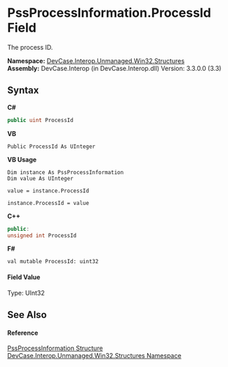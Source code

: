 # PssProcessInformation.ProcessId Field
 

The process ID.

**Namespace:**&nbsp;<a href="N_DevCase_Interop_Unmanaged_Win32_Structures">DevCase.Interop.Unmanaged.Win32.Structures</a><br />**Assembly:**&nbsp;DevCase.Interop (in DevCase.Interop.dll) Version: 3.3.0.0 (3.3)

## Syntax

**C#**<br />
``` C#
public uint ProcessId
```

**VB**<br />
``` VB
Public ProcessId As UInteger
```

**VB Usage**<br />
``` VB Usage
Dim instance As PssProcessInformation
Dim value As UInteger

value = instance.ProcessId

instance.ProcessId = value
```

**C++**<br />
``` C++
public:
unsigned int ProcessId
```

**F#**<br />
``` F#
val mutable ProcessId: uint32
```


#### Field Value
Type: UInt32

## See Also


#### Reference
<a href="T_DevCase_Interop_Unmanaged_Win32_Structures_PssProcessInformation">PssProcessInformation Structure</a><br /><a href="N_DevCase_Interop_Unmanaged_Win32_Structures">DevCase.Interop.Unmanaged.Win32.Structures Namespace</a><br />